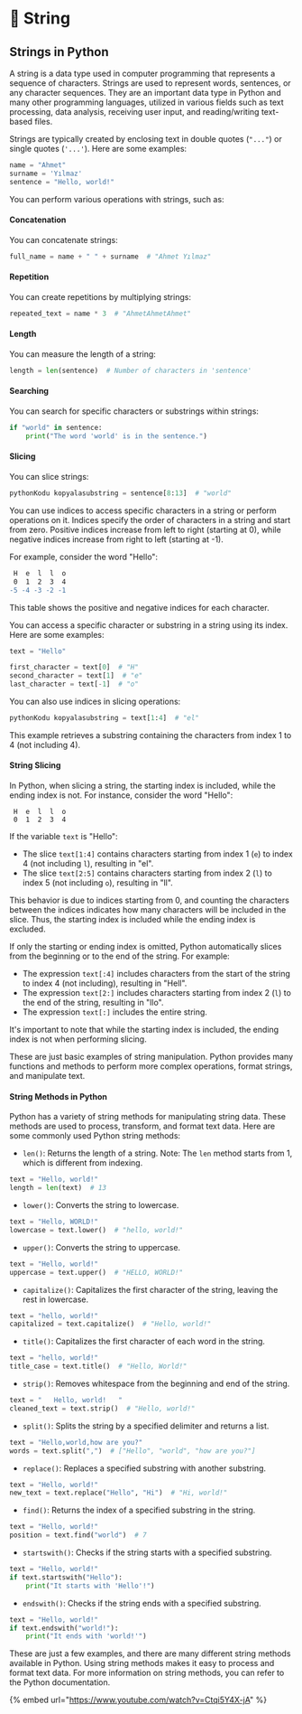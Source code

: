 # 🔫 String

## Strings in Python

A string is a data type used in computer programming that represents a sequence of characters. Strings are used to represent words, sentences, or any character sequences. They are an important data type in Python and many other programming languages, utilized in various fields such as text processing, data analysis, receiving user input, and reading/writing text-based files.

Strings are typically created by enclosing text in double quotes (`"..."`) or single quotes (`'...'`). Here are some examples:

```python
name = "Ahmet"
surname = 'Yılmaz'
sentence = "Hello, world!"
```

You can perform various operations with strings, such as:

#### Concatenation

You can concatenate strings:

```python
full_name = name + " " + surname  # "Ahmet Yılmaz"
```

#### Repetition

You can create repetitions by multiplying strings:

```python
repeated_text = name * 3  # "AhmetAhmetAhmet"
```

#### Length

You can measure the length of a string:

```python
length = len(sentence)  # Number of characters in 'sentence'
```

#### Searching

You can search for specific characters or substrings within strings:

```python
if "world" in sentence:
    print("The word 'world' is in the sentence.")
```

#### Slicing

You can slice strings:

```python
pythonKodu kopyalasubstring = sentence[8:13]  # "world"
```

You can use indices to access specific characters in a string or perform operations on it. Indices specify the order of characters in a string and start from zero. Positive indices increase from left to right (starting at 0), while negative indices increase from right to left (starting at -1).

For example, consider the word "Hello":

```diff
 H  e  l  l  o
 0  1  2  3  4
-5 -4 -3 -2 -1
```

This table shows the positive and negative indices for each character.

You can access a specific character or substring in a string using its index. Here are some examples:

```python
text = "Hello"

first_character = text[0]  # "H"
second_character = text[1]  # "e"
last_character = text[-1]  # "o"
```

You can also use indices in slicing operations:

```python
pythonKodu kopyalasubstring = text[1:4]  # "el"
```

This example retrieves a substring containing the characters from index 1 to 4 (not including 4).

#### String Slicing

In Python, when slicing a string, the starting index is included, while the ending index is not. For instance, consider the word "Hello":

```
 H  e  l  l  o
 0  1  2  3  4
```

If the variable `text` is "Hello":

* The slice `text[1:4]` contains characters starting from index 1 (`e`) to index 4 (not including `l`), resulting in "el".
* The slice `text[2:5]` contains characters starting from index 2 (`l`) to index 5 (not including `o`), resulting in "ll".

This behavior is due to indices starting from 0, and counting the characters between the indices indicates how many characters will be included in the slice. Thus, the starting index is included while the ending index is excluded.

If only the starting or ending index is omitted, Python automatically slices from the beginning or to the end of the string. For example:

* The expression `text[:4]` includes characters from the start of the string to index 4 (not including), resulting in "Hell".
* The expression `text[2:]` includes characters starting from index 2 (`l`) to the end of the string, resulting in "llo".
* The expression `text[:]` includes the entire string.

It's important to note that while the starting index is included, the ending index is not when performing slicing.

These are just basic examples of string manipulation. Python provides many functions and methods to perform more complex operations, format strings, and manipulate text.

#### String Methods in Python

Python has a variety of string methods for manipulating string data. These methods are used to process, transform, and format text data. Here are some commonly used Python string methods:

* `len()`: Returns the length of a string. Note: The `len` method starts from 1, which is different from indexing.

```python
text = "Hello, world!"
length = len(text)  # 13
```

* `lower()`: Converts the string to lowercase.

```python
text = "Hello, WORLD!"
lowercase = text.lower()  # "hello, world!"
```

* `upper()`: Converts the string to uppercase.

```python
text = "Hello, world!"
uppercase = text.upper()  # "HELLO, WORLD!"
```

* `capitalize()`: Capitalizes the first character of the string, leaving the rest in lowercase.

```python
text = "hello, world!"
capitalized = text.capitalize()  # "Hello, world!"
```

* `title()`: Capitalizes the first character of each word in the string.

```python
text = "hello, world!"
title_case = text.title()  # "Hello, World!"
```

* `strip()`: Removes whitespace from the beginning and end of the string.

```python
text = "   Hello, world!   "
cleaned_text = text.strip()  # "Hello, world!"
```

* `split()`: Splits the string by a specified delimiter and returns a list.

```python
text = "Hello,world,how are you?"
words = text.split(",")  # ["Hello", "world", "how are you?"]
```

* `replace()`: Replaces a specified substring with another substring.

```python
text = "Hello, world!"
new_text = text.replace("Hello", "Hi")  # "Hi, world!"
```

* `find()`: Returns the index of a specified substring in the string.

```python
text = "Hello, world!"
position = text.find("world")  # 7
```

* `startswith()`: Checks if the string starts with a specified substring.

```python
text = "Hello, world!"
if text.startswith("Hello"):
    print("It starts with 'Hello'!")
```

* `endswith()`: Checks if the string ends with a specified substring.

```python
text = "Hello, world!"
if text.endswith("world!"):
    print("It ends with 'world!'")
```

These are just a few examples, and there are many different string methods available in Python. Using string methods makes it easy to process and format text data. For more information on string methods, you can refer to the Python documentation.

{% embed url="https://www.youtube.com/watch?v=Ctqi5Y4X-jA" %}
